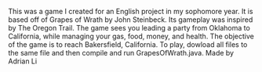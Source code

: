 This was a game I created for an English project in my sophomore year. It is based off of Grapes of Wrath by John Steinbeck. Its gameplay was inspired by The Oregon Trail. The game sees you leading a party from Oklahoma to California, while managing your gas, food, money, and health. The objective of the game is to reach Bakersfield, California. To play, dowload all files to the same file and then compile and run GrapesOfWrath.java. Made by Adrian Li
